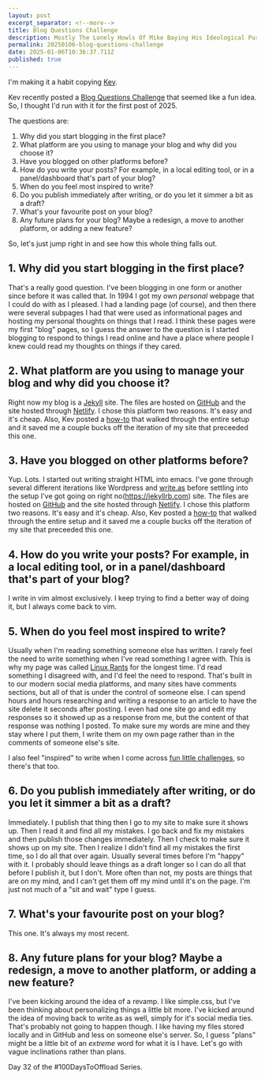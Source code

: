 ```yaml
---
layout: post
excerpt_separator: <!--more-->
title: Blog Questions Challenge 
description: Mostly The Lonely Howls Of Mike Baying His Ideological Purity At The Moon
permalink: 20250106-blog-questions-challenge
date: 2025-01-06T10:36:37.711Z
published: true
---
```


I'm making it a habit copying [Kev](https://fosstodon.org/@kev).

Kev recently posted a [Blog Questions Challenge](https://kevquirk.com/blog/blog-questions-challenge) that seemed like a fun idea. So, I thought I'd run with it for the first post of 2025.

<!--more-->

The questions are:

1. Why did you start blogging in the first place?
2. What platform are you using to manage your blog and why did you choose it?
3. Have you blogged on other platforms before?
4. How do you write your posts? For example, in a local editing tool, or in a panel/dashboard that's part of your blog?
5. When do you feel most inspired to write?
6. Do you publish immediately after writing, or do you let it simmer a bit as a draft?
7. What's your favourite post on your blog?
8. Any future plans for your blog? Maybe a redesign, a move to another platform, or adding a new feature?

So, let's just jump right in and see how this whole thing falls out.

## 1. Why did you start blogging in the first place?

That's a really good question. I've been blogging in one form or another since before it was called that. In 1994 I got my own _personal_ webpage that I could do with as I pleased. I had a landing page (of course), and then there were several subpages I had that were used as informational pages and hosting my personal thoughts on things that I read. I think these pages were my first "blog" pages, so I guess the answer to the question is I started blogging to respond to things I read online and have a place where people I knew could read my thoughts on things if they cared. 

## 2. What platform are you using to manage your blog and why did you choose it?

Right now my blog is a [Jekyll](https://jekyllrb.com) site. The files are hosted on [GitHub](https://github.com) and the site hosted through [Netlify](https://www.netlify.com). I chose this platform two reasons. It's easy and it's cheap. Also, Kev posted a [how-to](https://kevquirk.com/blog/how-to-build-jekyll-site-simple-css) that walked through the entire setup and it saved me a couple bucks off the iteration of my site that preceeded this one. 

## 3. Have you blogged on other platforms before?

Yup. Lots. I started out writing straight HTML into emacs. I've gone through several different iterations like Wordpress and [write.as](https://write.as) before settling into the setup I've got going on right no(https://jekyllrb.com) site. The files are hosted on [GitHub](https://github.com) and the site hosted through [Netlify](https://www.netlify.com). I chose this platform two reasons. It's easy and it's cheap. Also, Kev posted a [how-to](https://kevquirk.com/blog/how-to-build-jekyll-site-simple-css) that walked through the entire setup and it saved me a couple bucks off the iteration of my site that preceeded this one. 

## 4. How do you write your posts? For example, in a local editing tool, or in a panel/dashboard that's part of your blog?

I write in vim almost exclusively. I keep trying to find a better way of doing it, but I always come back to vim. 

## 5. When do you feel most inspired to write?

Usually when I'm reading something someone else has written. I rarely feel the need to write something when I've read something I agree with. This is why my page was called [Linux Rants](https://linuxrants.com) for the longest time. I'd read something I disagreed with, and I'd feel the need to respond. That's built in to our modern social media platforms, and many sites have comments sections, but all of that is under the control of someone else. I can spend hours and hours researching and writing a response to an article to have the site delete it seconds after posting. I even had one site go and edit my responses so it showed up as a response from me, but the content of that response was nothing I posted. To make sure my words are mine and they stay where I put them, I write them on my own page rather than in the comments of someone else's site.

I also feel "inspired" to write when I come across [fun little challenges](https://kevquirk.com/blog/blog-questions-challenge), so there's that too.

## 6. Do you publish immediately after writing, or do you let it simmer a bit as a draft?

Immediately. I publish that thing then I go to my site to make sure it shows up. Then I read it and find all my mistakes. I go back and fix my mistakes and then publish those changes immediately. Then I check to make sure it shows up on my site. Then I realize I didn't find all my mistakes the first time, so I do all that over again. Usually several times before I'm "happy" with it. I probably should leave things as a draft longer so I can do all that before I publish it, but I don't. More often than not, my posts are things that are on my mind, and I can't get them off my mind until it's on the page. I'm just not much of a "sit and wait" type I guess.

## 7. What's your favourite post on your blog?

This one. It's always my most recent. 

## 8. Any future plans for your blog? Maybe a redesign, a move to another platform, or adding a new feature?

I've been kicking around the idea of a revamp. I like simple.css, but I've been thinking about personalizing things a little bit more. I've kicked around the idea of moving back to write.as as well, simply for it's social media ties. That's probably not going to happen though. I like having my files stored locally and in GitHub and less on someone else's server. So, I guess "plans" might be a little bit of an _extreme_ word for what it is I have. Let's go with vague inclinations rather than plans.

Day 32 of the #100DaysToOffload Series.
